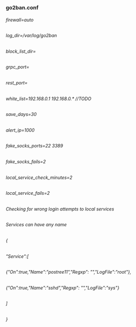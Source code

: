 ### go2ban.conf
###### firewall=auto
###### log_dir=/var/log/go2ban
###### block_list_dir=
###### grpc_port=
###### rest_port=
###### white_list=192.168.0.1 192.168.0.* //TODO
###### save_days=30
###### alert_ip=1000
###### fake_socks_ports=22 3389
###### fake_socks_fails=2
###### local_service_check_minutes=2
###### local_service_fails=2
###### Checking for wrong login attempts to local services
###### Services can have any name
###### {
######  "Service":[
######    {"On":true,"Name":"postree11","Regxp": "","LogFile":"root"},
######    {"On":true,"Name":"sshd","Regxp": "","LogFile":"sys"}
######  ]
###### }
